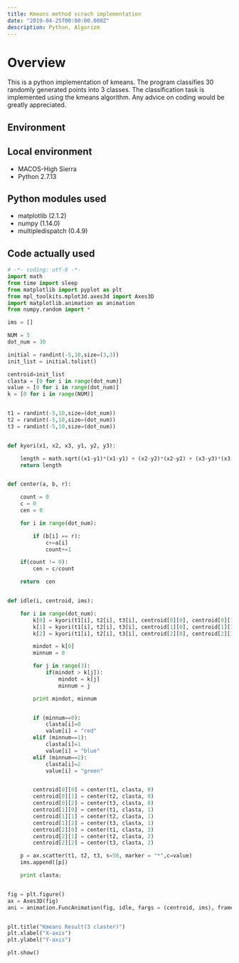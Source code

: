```yaml
---
title: Kmeans method scrach implementation
date: "2019-04-25T00:00:00.000Z"
description: Python, Algorizm
---
```


# Overview

This is a python implementation of kmeans.
The program classifies 30 randomly generated points into 3 classes.
The classification task is implemented using the kmeans algorithm.
Any advice on coding would be greatly appreciated.

## Environment

## Local environment

- MACOS-High Sierra
- Python 2.7.13

## Python modules used

- matplotlib (2.1.2)
- numpy (1.14.0)
- multipledispatch (0.4.9)

## Code actually used

```py
# -*- coding: utf-8 -*-
import math
from time import sleep
from matplotlib import pyplot as plt
from mpl_toolkits.mplot3d.axes3d import Axes3D
import matplotlib.animation as animation
from numpy.random import *

ims = []

NUM = 5
dot_num = 30

initial = randint(-5,10,size=(3,3))
init_list = initial.tolist()

centroid=init_list
clasta = [0 for i in range(dot_num)]
value = [0 for i in range(dot_num)]
k = [0 for i in range(NUM)]


t1 = randint(-5,10,size=(dot_num))
t2 = randint(-5,10,size=(dot_num))
t3 = randint(-5,10,size=(dot_num))


def kyori(x1, x2, x3, y1, y2, y3):

    length = math.sqrt((x1-y1)*(x1-y1) + (x2-y2)*(x2-y2) + (x3-y3)*(x3-y3))
    return length


def center(a, b, r):

    count = 0
    c = 0
    cen = 0

    for i in range(dot_num):

        if (b[i] == r):
            c+=a[i]
            count+=1

    if(count != 0):
        cen = c/count

    return  cen


def idle(i, centroid, ims):

    for i in range(dot_num):
        k[0] = kyori(t1[i], t2[i], t3[i], centroid[0][0], centroid[0][1], centroid[0][2])
        k[1] = kyori(t1[i], t2[i], t3[i], centroid[1][0], centroid[1][1], centroid[1][2])
        k[2] = kyori(t1[i], t2[i], t3[i], centroid[2][0], centroid[2][1], centroid[2][2])

        mindot = k[0]
        minnum = 0

        for j in range(3):
            if(mindot > k[j]):
                mindot = k[j]
                minnum = j

        print mindot, minnum


        if (minnum==0):
            clasta[i]=0
            value[i] = "red"
        elif (minnum==1):
            clasta[i]=1
            value[i] = "blue"
        elif (minnum==2):
            clasta[i]=2
            value[i] = "green"


        centroid[0][0] = center(t1, clasta, 0)
        centroid[0][1] = center(t2, clasta, 0)
        centroid[0][2] = center(t3, clasta, 0)
        centroid[1][0] = center(t1, clasta, 1)
        centroid[1][1] = center(t2, clasta, 1)
        centroid[1][2] = center(t3, clasta, 1)
        centroid[2][0] = center(t1, clasta, 2)
        centroid[2][1] = center(t2, clasta, 2)
        centroid[2][2] = center(t3, clasta, 2)

    p = ax.scatter(t1, t2, t3, s=50, marker = "*",c=value)
    ims.append([p])

    print clasta;


fig = plt.figure()
ax = Axes3D(fig)
ani = animation.FuncAnimation(fig, idle, fargs = (centroid, ims), frames = 10, interval = 500)


plt.title("Kmeans Result(3 claster)")
plt.xlabel("X-axis")
plt.ylabel("Y-axis")

plt.show()
```
